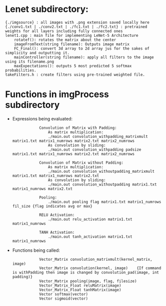 # Lenet subdirectory:

	{./imgsource} : all images with .png extension saved locally here
	{./conv1.txt | ./conv2.txt | ./fc1.txt | ./fc2.txt} : pretrained weights for all layers including fully connected ones
	lenet1.cpp : main file for implementing LeNet-5 Architecture
		rotatef(): rotates the matrix about the center
		imageFromText(string filename): Outputs image matrix
		FC_Final(): convert 3d array to 2d array jus for the sakes of simplicity and outputting it.
		mainController(string filename): apply all filters to the image using its filename.png
		maxExpectations(): outputs 5 most predicted 5 softmax probabilities.
	takeFilters.h : create filters using pre-trained weighted file.


# Functions in imgProcess subdirectory

* Expressions being evaluated:
                        
                  Convolution of Matrix with Padding:
                      As matrix multiplication:
                      ./main.out convolution_withpadding_matrixmult matrix1.txt matrix1_numrows matrix2.txt matrix2_numrows
                      As convolution by sliding:
                      ./main.out convolution_withpadding padsize matrix1.txt matrix1_numrows matrix2.txt matrix2_numrows

                  Convolution of Matrix without Padding:
                      As matrix multiplication:
                      ./main.out convolution_withoutpadding_matrixmult matrix1.txt matrix1_numrows matrix2.txt 
                      As convolution by sliding:
                      ./main.out convolution_withoutpadding matrix1.txt matrix1_numrows matrix2.txt

                  Pooling:
                      ./main.out pooling flag matrix1.txt matrix1_numrows fil_size {flag indicates avg or max}

                  RELU Activation:
                      ./main.out relu_activation matrix1.txt matrix1_numrows

                  TANH Activation:
                      ./main.out tanh_activation matrix1.txt matrix1_numrows
                        
* Functions being called: 
                        
                  Vector_Matrix convolution_matrixmult(kernel_matrix, image)
                  Vector_Matrix convolution(kernel, image)    {If command is withPadding then image is changed by convolution_pad(image, int padding)}
                  Vector_Matrix pooling(image, flag, filesize)
                  Vector_Matrix_Float reluMatrix(image)
                  Vector_Matrix_Float tanhMatrix(image)
                  Vector softmax(vector)
                  Vector sigmoid(vector)

